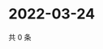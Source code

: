 # 2022-03-24

共 0 条

<!-- BEGIN WEIBO -->
<!-- 最后更新时间 Thu Mar 24 2022 01:16:44 GMT+0800 (China Standard Time) -->

<!-- END WEIBO -->
